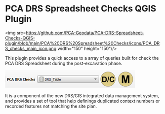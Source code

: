 


<h1>PCA DRS Spreadsheet Checks QGIS Plugin</h1>

<img src=https://github.com/PCA-Geodata/PCA-DRS-Spreadsheet-Checks-QGIS-plugin/blob/main/PCA%20DRS%20Spreadsheet%20Checks/icons/PCA_DRS_checks_main_icon.png width="150" height="150"//>

This plugin provides a quick access to a array of queries built for check the PCA DRS Spreadsheet during the post-excavation phase.

<img src="images/pca_drs_spreadsheet_checks_toolbar.png" />
	
It is a component of the new DRS/GIS integrated data management system, and provides a set of tool that help definings duplicated context numbers or recorded features not matching the site plan.
